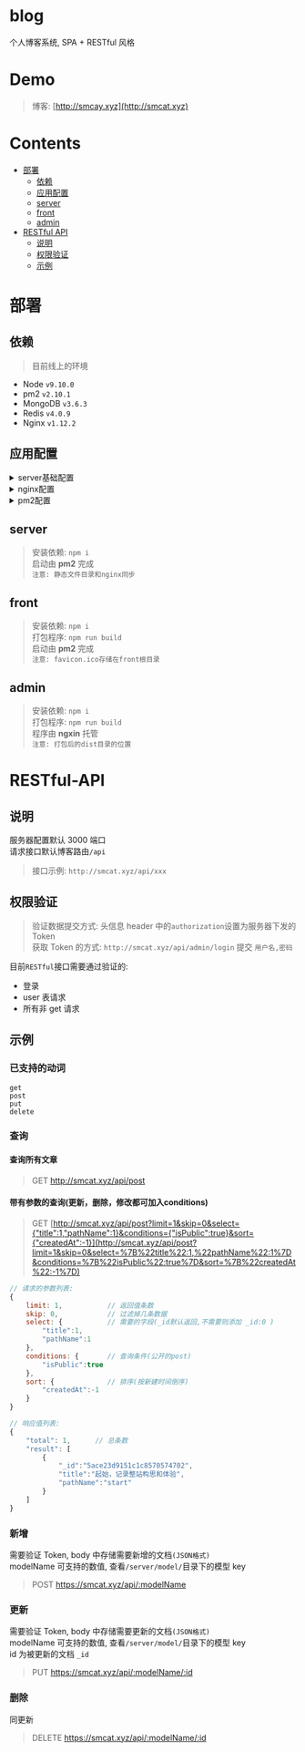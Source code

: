 # blog

个人博客系统, SPA + RESTful 风格

# Demo

> 博客: [http://smcay.xyz](http://smcat.xyz)

# Contents

*   [部署](#部署)
    *   [依赖](#依赖)
    *   [应用配置](#应用配置)
    *   [server](#server)
    *   [front](#front)
    *   [admin](#admin)
*   [RESTful API](#RESTful-API)
    *   [说明](#说明)
    *   [权限验证](#权限验证)
    *   [示例](#示例)

# 部署

## 依赖

> 目前线上的环境

*   Node `v9.10.0`
*   pm2 `v2.10.1`
*   MongoDB `v3.6.3`
*   Redis `v4.0.9`
*   Nginx `v1.12.2`

## 应用配置

<details>
<summary>server基础配置</summary>  

> 基础配置文件: `/blog/server/conf/base.js`

```javascript
{
    // node 服务配置
    serverPort: 3000    // 监听端口
    origin: [String],   // Access-Control-Allow-Origin白名单数组

    // MongoDB 配置
    mongoName: "",          // 权限用户名
    mongoPwd: "",           // 权限用户密码
    mongoHost: "127.0.0.1", // 链接地址
    mongoPort: 27017,       // 链接端口号
    mongoDatabase: "blog",  // 数据库名

    // Redis 配置
    redisHost: "127.0.0.1", // 链接地址
    redisPort: 6379,        // 链接端口号
    redisPassword: "",      // 权限密码

    // Token 配置
    tokenSecret: "",            // 生成时撒的盐
    tokenExpiresIn: 60 * 60,    // 过期设置(秒)

    // admin 管理员用户信息
    adminName: "",          // 用户名
    adminPassword: "",      // 用户密码
    adminDisplayName: "",   // 用户称呼
    adminEmail: "",         // 用户邮箱

    // 静态资源存储目录
    staticDirName: "./static",  // 总目录,以server为根目录
    uploadImgDirName: "images", // 图片的存储目录,以`staticDirName`为根目录

    // 日志
    logDirPath: "./var/log", // 存储目录
    logFileName: "foo.log",  // 文件名

    // RESTful
    prefix: "/api" // 接口根路由
}
```

</details>

<details>
<summary>nginx配置</summary>  

> nginx 配置文件: `/etc/nginx.conf`  
> `注意: nginx配置的参数对应server的配置`

```
#压缩
gzip on;  
gzip_min_length 1k;  
gzip_comp_level 2;  
gzip_types      text/plain text/css text/javascript image/jpeg image/gif image/png image/jpg;  
gzip_vary       on;  
gzip_disable    "MSIE [1-6]\.";  

server {                                    #amdin入口
    listen       80;  
    server_name admin.smcat.com;  
    location / {  
        root   /mnt/www/blog/admin/dist;    #admin打包后存储目录
        index  index.html index.htm;  
        try_files $uri $uri/ /index.html;  
    }  
}  

server {                        #front(博客)入口
    listen    80;  
    server_name smcat.xyz;
    client_max_body_size 20M;   #上传文件大小限制
    location ~ ^/(images)/ {    #图片静态目录入口
        root  /mnt/www/blog/server/static/;  
        autoindex on;
        expires 30d;
    }
    location /api/ {
        proxy_pass     http://localhost:3000;   #RESTful请求监听
        proxy_set_header  Host $host;
        proxy_set_header X-Forwarded-For $remote_addr;
        proxy_set_header X-Forwarded-Proto $scheme;
    }
    location / {
        proxy_pass     http://localhost:8080;   #front监听
        proxy_set_header  Host $host;
        proxy_set_header X-Forwarded-For	$remote_addr;
        proxy_set_header X-Forwarded-Proto	$scheme;
    }
}  
```

</details>

<details>
<summary>pm2配置</summary>  

> pm2 配置文件: `/blog/pm2.json`  
> pm2 全局安装, 启动命令(blog 目录下): `pm2 startOrRestart pm2.json`

```json
{
    "apps": [
        {
            "name": "blog",
            "script": "front/production.js",
            "cwd": "",
            "exec_mode": "cluster",
            "instances": 0,
            "max_memory_restart": "256M",
            "autorestart": true,
            "node_args": [],
            "args": [],
            "env": {}
        },
        {
            "name": "server",
            "script": "server/app.js",
            "cwd": "",
            "watch": false,
            "max_memory_restart": "256M",
            "exec_mode": "cluster",
            "autorestart": true
        }
    ]
}
```

</details>

## server

> 安装依赖: `npm i`  
> 启动由 **pm2** 完成  
> `注意: 静态文件目录和nginx同步`

## front

> 安装依赖: `npm i`  
> 打包程序: `npm run build`  
> 启动由 **pm2** 完成  
> `注意: favicon.ico存储在front根目录`

## admin

> 安装依赖: `npm i`  
> 打包程序: `npm run build`  
> 程序由 **ngxin** 托管  
> `注意: 打包后的dist目录的位置`

# RESTful-API

## 说明

服务器配置默认 3000 端口  
请求接口默认博客路由`/api`

> 接口示例: `http://smcat.xyz/api/xxx`

## 权限验证

> 验证数据提交方式: 头信息 header 中的`authorization`设置为服务器下发的 Token  
> 获取 Token 的方式: `http://smcat.xyz/api/admin/login` 提交 `用户名,密码`

目前`RESTful`接口需要通过验证的:

*   登录
*   user 表请求
*   所有非 get 请求

## 示例

### 已支持的动词

```
get
post
put
delete
```

### 查询

#### 查询所有文章

> GET http://smcat.xyz/api/post

#### 带有参数的查询(更新，删除，修改都可加入conditions)

> GET [http://smcat.xyz/api/post?limit=1&skip=0&select={"title":1,"pathName":1}&conditions={"isPublic":true}&sort={"createdAt":-1}](http://smcat.xyz/api/post?limit=1&skip=0&select=%7B%22title%22:1,%22pathName%22:1%7D&conditions=%7B%22isPublic%22:true%7D&sort=%7B%22createdAt%22:-1%7D)

```javascript
// 请求的参数列表:
{
    limit: 1,           // 返回值条数
    skip: 0,            // 过滤掉几条数据
    select: {           // 需要的字段(_id默认返回,不需要则添加 _id:0 )
        "title":1,
        "pathName":1
    },
    conditions: {       // 查询条件(公开的post)
        "isPublic":true
    },  
    sort: {             // 排序(按新建时间倒序)
        "createdAt":-1
    }
}

// 响应值列表:
{
    "total": 1,      // 总条数
    "result": [
        {
            "_id":"5ace23d9151c1c8570574702",
            "title":"起始，记录整站构思和体验",
            "pathName":"start"
        }
    ]
}
```

### 新增

需要验证 Token, body 中存储需要新增的文档`(JSON格式)`  
modelName 可支持的数值, 查看`/server/model/`目录下的模型 key

> POST https://smcat.xyz/api/:modelName

### 更新

需要验证 Token, body 中存储需要更新的文档`(JSON格式)`  
modelName 可支持的数值, 查看`/server/model/`目录下的模型 key  
id 为被更新的文档 `_id`

> PUT https://smcat.xyz/api/:modelName/:id

### 删除

同更新

> DELETE https://smcat.xyz/api/:modelName/:id
